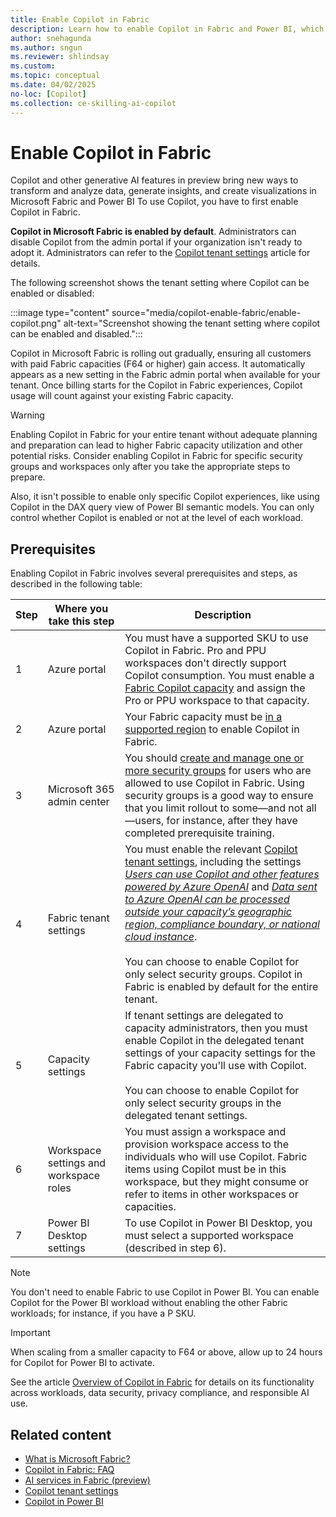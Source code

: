 ```yaml
---
title: Enable Copilot in Fabric
description: Learn how to enable Copilot in Fabric and Power BI, which brings a new way to transform and analyze data, generate insights, and create visualizations.
author: snehagunda
ms.author: sngun
ms.reviewer: shlindsay
ms.custom:
ms.topic: conceptual
ms.date: 04/02/2025
no-loc: [Copilot]
ms.collection: ce-skilling-ai-copilot
---
```


# Enable Copilot in Fabric

Copilot and other generative AI features in preview bring new ways to transform and analyze data, generate insights, and create visualizations in Microsoft Fabric and Power BI To use Copilot, you have to first enable Copilot in Fabric.

 **Copilot in Microsoft Fabric is enabled by default**. Administrators can disable Copilot from the admin portal if your organization isn't ready to adopt it. Administrators can refer to the [Copilot tenant settings](../admin/service-admin-portal-copilot.md) article for details.

The following screenshot shows the tenant setting where Copilot can be enabled or disabled:

:::image type="content" source="media/copilot-enable-fabric/enable-copilot.png" alt-text="Screenshot showing the tenant setting where copilot can be enabled and disabled.":::

Copilot in Microsoft Fabric is rolling out gradually, ensuring all customers with paid Fabric capacities (F64 or higher) gain access. It automatically appears as a new setting in the Fabric admin portal when available for your tenant. Once billing starts for the Copilot in Fabric experiences, Copilot usage will count against your existing Fabric capacity.

> [!WARNING]
> Enabling Copilot in Fabric for your entire tenant without adequate planning and preparation can lead to higher Fabric capacity utilization and other potential risks. Consider enabling Copilot in Fabric for specific security groups and workspaces only after you take the appropriate steps to prepare.
>
> Also, it isn't possible to enable only specific Copilot experiences, like using Copilot in the DAX query view of Power BI semantic models. You can only control whether Copilot is enabled or not at the level of each workload.

## Prerequisites

Enabling Copilot in Fabric involves several prerequisites and steps, as described in the following table:

| **Step** | **Where you take this step** | **Description**
|---|---|---
| 1 | Azure portal | You must have a supported SKU to use Copilot in Fabric. Pro and PPU workspaces don't directly support Copilot consumption. You must enable a [Fabric Copilot capacity](https://learn.microsoft.com/fabric/enterprise/fabric-copilot-capacity) and assign the Pro or PPU workspace to that capacity.
| 2 | Azure portal | Your Fabric capacity must be [in a supported region](../admin/region-availability.md) to enable Copilot in Fabric.
| 3 | Microsoft 365 admin center | You should [create and manage one or more security groups](/power-platform/admin/control-user-access#create-a-security-group-and-add-members-to-the-security-group) for users who are allowed to use Copilot in Fabric. Using security groups is a good way to ensure that you limit rollout to some—and not all—users, for instance, after they have completed prerequisite training.
| 4 | Fabric tenant settings | You must enable the relevant [Copilot tenant settings](../admin/service-admin-portal-copilot.md), including the settings [*Users can use Copilot and other features powered by Azure OpenAI*](../admin/service-admin-portal-copilot.md#users-can-use-copilot-and-other-features-powered-by-azure-openai) and [*Data sent to Azure OpenAI can be processed outside your capacity’s geographic region, compliance boundary, or national cloud instance*](../admin/service-admin-portal-copilot.md#data-sent-to-azure-openai-can-be-processed-outside-your-capacitys-geographic-region-compliance-boundary-or-national-cloud-instance).<br><br>You can choose to enable Copilot for only select security groups. Copilot in Fabric is enabled by default for the entire tenant.
| 5 | Capacity settings | If tenant settings are delegated to capacity administrators, then you must enable Copilot in the delegated tenant settings of your capacity settings for the Fabric capacity you'll use with Copilot.<br><br>You can choose to enable Copilot for only select security groups in the delegated tenant settings.
| 6 | Workspace settings and workspace roles | You must assign a workspace and provision workspace access to the individuals who will use Copilot. Fabric items using Copilot must be in this workspace, but they might consume or refer to items in other workspaces or capacities.
| 7 | Power BI Desktop settings | To use Copilot in Power BI Desktop, you must select a supported workspace (described in step 6).

> [!NOTE]
> You don't need to enable Fabric to use Copilot in Power BI. You can enable Copilot for the Power BI workload without enabling the other Fabric workloads; for instance, if you have a P SKU.

> [!IMPORTANT]
> When scaling from a smaller capacity to F64 or above, allow up to 24 hours for Copilot for Power BI to activate.

See the article [Overview of Copilot in Fabric](copilot-fabric-overview.md) for details on its functionality across workloads, data security, privacy compliance, and responsible AI use.

## Related content

- [What is Microsoft Fabric?](../fundamentals/microsoft-fabric-overview.md)
- [Copilot in Fabric: FAQ](../fundamentals/copilot-faq-fabric.yml)
- [AI services in Fabric (preview)](../data-science/ai-services/ai-services-overview.md)
- [Copilot tenant settings](../admin/service-admin-portal-copilot.md)
- [Copilot in Power BI](/power-bi/create-reports/copilot-introduction)
